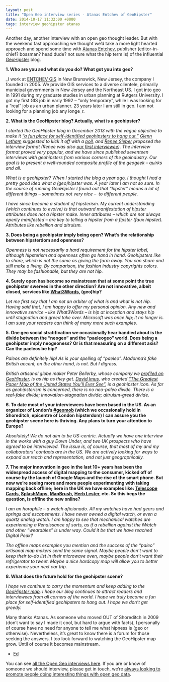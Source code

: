 ```yaml
--- 
layout: post
title: "Open Geo interview series - Atanas Entchev of GeoHipster"
date: 2014-10-17 11:32:00 +0000
tags: interview geohipster atanas
---
```

Another day, another interview with an open geo thought leader. But with the weekend fast approaching we thought we’d take a more light hearted approach and spend some time with [Atanas Entchev](https://twitter.com/atanas), publisher (editor-in-chief? bossman? head dude? not sure what the hip term is) of the influential [GeoHipster](http://geohipster.com/) blog.

**1\. Who are you and what do you do? What got you into geo?**

<span></span>_I work at [ENTCHEV GIS](http://entchev.com/) in New Brunswick, New Jersey, the company I founded in 2005\. We provide GIS services to a diverse clientele, primarily municipal governments in New Jersey and the Northeast US. I got into geo in 1991 during my graduate studies in urban planning at Rutgers University. I got my first GIS job in early 1992 – “only temporary”, while I was looking for a “real” job as an urban planner. 23 years later I am still in geo. I am not looking for a planning job any longe_r.

**2\. What is the GeoHipster blog? Actually, what is a geohipster?**

_I started the GeoHipster blog in December 2013 with the vague objective to make it [“a fun place for self-identified geohipsters to hang out.”](http://geohipster.com/about/) [Glenn Letham](https://twitter.com/gletham) suggested to kick it off with a [poll](http://geohipster.com/poll-tally/), and [Renee Sieber](https://twitter.com/re_sieber) proposed the interview format (Renee was also [our first interviewee](http://geohipster.com/2014/01/14/interview-with-renee-sieber/)). The interview format proved very popular, and we have since published seventeen interviews with geohipsters from various corners of the geoindustry. Our goal is to present a well-rounded composite profile of the geogeek – quirks and all._

_What is a geohipster? When I started the blog a year ago, I thought I had a pretty good idea what a (geo)hipster was. A year later I am not so sure. In the course of running GeoHipster I found out that “hipster” means a lot of different things – sometimes not very nice –  to different people._

_I have since become a student of hipsterism. My current understanding (which continues to evolve) is that outward manifestation of hipster attributes does not a hipster make. Inner attributes – which are not always openly manifested – are key to telling a hipster from a fipster (faux hipster). Attributes like rebellion and altruism._

**3\. Does being a geohipster imply being open? What’s the relationship between hipsterdom and openness?**

_Openness is not necessarily a hard requirement for the hipster label, although hipsterism and openness often go hand in hand. Geohipsters like to share, which is not the same as giving the farm away. You can share and still make a living. By comparison, the fashion industry copyrights colors. They may be fashionable, but they are not hip._

**4\. Surely open has become so mainstream that at some point the true geohipster swerves in the other direction? Are not innovative, albeit closed, services like [What3Words](http://what3words.com/), (geo)hip?**

_Let me first say that I am not an arbiter of what is and what is not hip. Having said that, I am happy to offer my personal opinion. Any new and innovative service – like What3Words – is hip at inception and stays hip until stagnation and greed take over. Microsoft was once hip; it no longer is. I am sure your readers can think of many more such examples._

**5\. One geo social stratification we occasionally hear bandied about is the divide between the “neogeo” and the “paeleogeo” world. Does being a geohipster imply neogeoness? Or is that measuring on a different axis? Can the paeleos be hip?**

_Paleos are definitely hip! As is your spelling of “paeleo”. Madonna’s fake British accent, on the other hand, is not. But I digress._

_British artisanal globe maker Peter Bellerby, whose company we [profiled on GeoHipster](http://geohipster.com/2014/02/04/peter-bellerby-artisanal-globe-maker/), is as hip as they get. [David Imus](https://imusgeographics.com/), who created [“The Greatest Paper Map of the United States You’ll Ever See”](http://www.slate.com/articles/arts/culturebox/2012/01/the_best_american_wall_map_david_imus_the_essential_geography_of_the_united_states_of_america_.html), is a geohipster icon. As far as geohipsterism is concerned, there is no neo-paleo divide. There is a real-fake divide; innovation-stagnation divide; altruism-greed divide._

**6\. To date most of your interviewees have been based in the US. As an organizer of London’s [#geomob](http://geomobldn.org/) (which we occasionally hold in Shoreditch, epicentre of London hipsterdom) I can assure you the geohipster scene here is thriving. Any plans to turn your attention to Europe?**

_Absolutely! We do not aim to be US-centric. Actually we have one interview in the works with a guy Down Under, and two UK prospects who have agreed to be interviewed. The issue is, of course, that most of my and my collaborators’ contacts are in the US. We are actively looking for ways to expand our reach and representation, and not just geographically._

**7\. The major innovation in geo in the last 10+ years has been the widespread access of digital mapping to the consumer, kicked off of course by the launch of Google Maps and the rise of the smart phone. But now we’re seeing more and more people experimenting with taking mapping back offline; here in the UK we have examples like: [Telescope Cards](http://www.telescopecards.com/), [SplashMaps](http://www.splash-maps.com/), [MapBrush](http://www.mapbrush.com/), [Herb Lester](http://www.herblester.com/), etc. So this begs the question, is offline the new online?**

_I am an horophile – a watch aficionado. All my watches have had gears and springs and escapements. I have never owned a digital watch, or even a quartz analog watch. I am happy to see that mechanical watches are experiencing a Renaissance of sorts, as if a rebellion against the iWatch and other “wearables” is under way. Could it be that we have reached Digital Peak?_

_The offline maps examples you mention and the success of the “paleo” artisanal map makers send the same signal. Maybe people don’t want to keep their to-do list in their microwave oven, maybe people don’t want their refrigerator to tweet. Maybe a nice hardcopy map will allow you to better experience your next car trip._

**8\. What does the future hold for the geohipster scene?**

<span></span>_I hope we continue to carry the momentum and keep adding to the [GeoHipster map](http://geohipster.com/map-geohipster-sightings/). I hope our blog continues to attract readers and interviewees from all corners of the world. I hope we truly become a fun place for self-identified geohipsters to hang out. I hope we don’t get greedy._

Many thanks Atanas. As someone who moved OUT of Shoreditch in 2009 (don’t want to say I made it cool, but hard to argue with facts), I personally of course have no need for anyone to tell me what hipness is (geo or otherwise). Nevertheless, it’s great to know there is a forum for those seeking the answers. I too look forward to watching the GeoHipster map grow. Until of course it becomes mainstream. 

- [Ed](https://twitter.com/freyfogle)

You can see [all the Open Geo interviews here](http://blog.opencagedata.com/tagged/interview). If you are or know of someone we should interview, please get in touch, we’re [always looking to promote people doing interesting things with open geo data](http://blog.opencagedata.com/post/98139732993/call-for-open-geo-openstreetmap-interviewees).